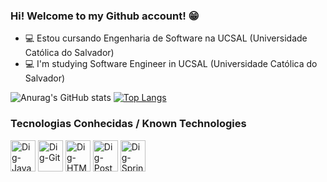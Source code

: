 ### Hi! Welcome to my Github account! 😁

- 💻 Estou cursando Engenharia de Software na UCSAL (Universidade Católica do Salvador) 
- 💻 I'm studying Software Engineer in UCSAL (Universidade Católica do Salvador)


![Anurag's GitHub stats](https://github-readme-stats.vercel.app/api?username=DigAguiar&show_icons=true&theme=merko)
[![Top Langs](https://github-readme-stats.vercel.app/api/top-langs/?username=DigAguiar&layout=compact&theme=merko)](https://github.com/DigAguiar/github-readme-stats)

### Tecnologias Conhecidas / Known Technologies
<div style="display: inline-block;">
        <img alt="Dig-Java" height="50" width="40" src="https://cdn.jsdelivr.net/gh/devicons/devicon/icons/java/java-original-wordmark.svg"/>
        <img alt="Dig-Git" height = "50" width= "40" src ="https://cdn.jsdelivr.net/gh/devicons/devicon/icons/git/git-plain.svg"/>
        <img alt="Dig-HTML" height="50" width="40" src="https://cdn.jsdelivr.net/gh/devicons/devicon/icons/html5/html5-original-wordmark.svg"/>
        <img alt="Dig-PostgreSQL" height="50" width="40" src="https://cdn.jsdelivr.net/gh/devicons/devicon/icons/postgresql/postgresql-plain-wordmark.svg"/>
        <img alt="Dig-SpringBoot" height="50" width="40" src="https://cdn.jsdelivr.net/gh/devicons/devicon/icons/spring/spring-original-wordmark.svg" />
</div>
